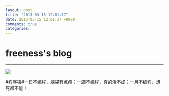 ```yaml
---
layout: post
title: "2013-03-15 12:01:17"
date: 2013-03-15 12:01:17 +0800
comments: true
categories: 
---
```


# freeness's blog

----------

![](http://okqmqrbgo.bkt.clouddn.com/201303151201171.jpg)

>
\#程序猿\#一日不编程，脑袋有点疼；一周不编程，真的活不成；一月不编程，想死都不能！